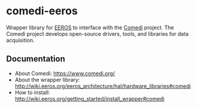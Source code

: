 # comedi-eeros
Wrapper library for [EEROS](https://github.com/eeros-project/eeros-framework) to interface with the [Comedi](http://comedi.org/) project. The Comedi project develops open-source drivers, tools, and libraries for data acquisition.

## Documentation
- About Comedi: https://www.comedi.org/
- About the wrapper library: http://wiki.eeros.org/eeros_architecture/hal/hardware_libraries#comedi
- How to install: http://wiki.eeros.org/getting_started/install_wrapper#comedi


